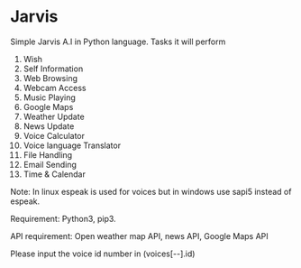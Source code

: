 # Jarvis
Simple Jarvis A.I in Python language.
Tasks it will perform
1. Wish
2. Self Information
3. Web Browsing
4. Webcam Access
5. Music Playing
6. Google Maps
7. Weather Update
8. News Update
9. Voice Calculator
10. Voice language Translator
11. File Handling
12. Email Sending
13. Time & Calendar

Note: In linux espeak is used for voices but in windows use sapi5 instead of espeak.

Requirement: Python3, pip3.

API requirement: Open weather map API, news API, Google Maps API

Please input the voice id number in (voices[--].id)
